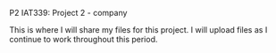P2
IAT339: Project 2 - company

This is where I will share my files for this project. I will upload 
files as I continue to work throughout this period.